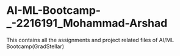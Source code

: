# AI-ML-Bootcamp-_-2216191_Mohammad-Arshad
This contains all the assignments and project related files of AI/ML Bootcamp(GradStellar)
